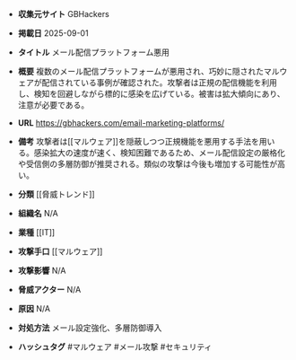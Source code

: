 - **収集元サイト**
GBHackers

- **掲載日**
2025-09-01

- **タイトル**
メール配信プラットフォーム悪用

- **概要**
複数のメール配信プラットフォームが悪用され、巧妙に隠されたマルウェアが配信されている事例が確認された。攻撃者は正規の配信機能を利用し、検知を回避しながら標的に感染を広げている。被害は拡大傾向にあり、注意が必要である。

- **URL**
https://gbhackers.com/email-marketing-platforms/

- **備考**
攻撃者は[[マルウェア]]を隠蔽しつつ正規機能を悪用する手法を用いる。感染拡大の速度が速く、検知困難であるため、メール配信設定の厳格化や受信側の多層防御が推奨される。類似の攻撃は今後も増加する可能性が高い。

- **分類**
[[脅威トレンド]]

- **組織名**
N/A

- **業種**
[[IT]]

- **攻撃手口**
[[マルウェア]]

- **攻撃影響**
N/A

- **脅威アクター**
N/A

- **原因**
N/A

- **対処方法**
メール設定強化、多層防御導入

- **ハッシュタグ**
#マルウェア #メール攻撃 #セキュリティ
